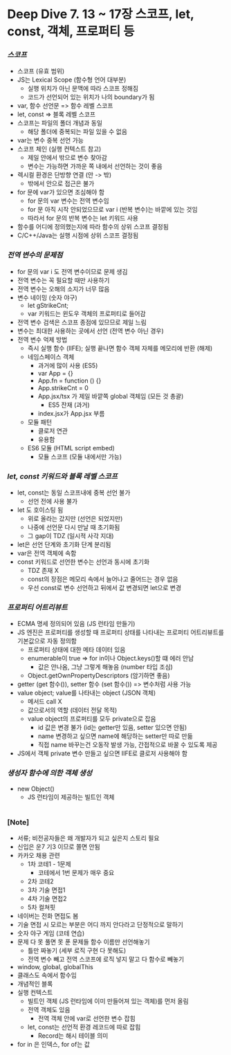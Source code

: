 # Deep Dive 7. 13 ~ 17장 스코프, let, const, 객체, 프로퍼티 등

### _스코프_

- 스코프 (유효 범위)
- JS는 Lexical Scope (함수형 언어 대부분)
  - 실행 위치가 아닌 문맥에 따라 스코프 정해짐
  - 코드가 선언되어 있는 위치가 나의 boundary가 됨
- var, 함수 선언문 => 함수 레벨 스코프
- let, const => 블록 레벨 스코프
- 스코프는 파일의 폴더 개념과 동일
  - 해당 폴더에 중복되는 파일 있을 수 없음
- var는 변수 중복 선언 가능
- 스코프 체인 (실행 컨텍스트 참고)
  - 제일 안에서 밖으로 변수 찾아감
  - 변수는 가능하면 가까운 쪽 내에서 선언하는 것이 좋음
- 렉시컬 환경은 단방향 연결 (안 -> 밖)
  - 밖에서 안으로 접근은 불가
- for 문에 var가 있으면 조심해야 함
  - for 문의 var 변수는 전역 변수임
  - for 문 아직 시작 안되었으므로 var i (반복 변수)는 바깥에 있는 것임
  - 따라서 for 문의 반복 변수는 let 키워드 사용
- 함수를 어디에 정의했는지에 따라 함수의 상위 스코프 결정됨
- C/C++/Java는 실행 시점에 상위 스코프 결정됨

### _전역 변수의 문제점_

- for 문의 var i 도 전역 변수이므로 문제 생김
- 전역 변수는 꼭 필요할 때만 사용하기
- 전역 변수는 오해의 소지가 너무 많음
- 변수 네이밍 (숫자 야구)
  - let gStrikeCnt;
  - var 키워드는 윈도우 객체의 프로퍼티로 들어감
- 전역 변수 검색은 스코프 종점에 있므므로 제일 느림
- 변수는 최대한 사용하는 곳에서 선언 (전역 변수 아닌 경우)
- 전역 변수 억제 방법
  - 즉시 실행 함수 (IIFE); 실행 끝나면 함수 객체 자체를 메모리에 반환 (해제)
  - 네임스페이스 객체
    - 과거에 많이 사용 (ES5)
    - var App = {}
    - App.fn = function () {}
    - App.strikeCnt = 0
    - App.jsx/tsx 가 제일 바깥쪽 global 객체임 (모든 것 총괄)
      - ES5 잔재 (과거)
    - index.jsx가 App.jsx 부름
  - 모듈 패턴
    - 클로저 연관
    - 유용함
  - ES6 모듈 (HTML script embed)
    - 모듈 스코프 (모듈 내에서만 가능)

### _let, const 키워드와 블록 레벨 스코프_

- let, const는 동일 스코프내에 중복 선언 불가
  - 선언 전에 사용 불가
- let 도 호이스팅 됨
  - 위로 올라는 갔지만 (선언은 되었지만)
  - 나중에 선언문 다시 만날 때 초기화됨
  - 그 gap이 TDZ (일시적 사각 지대)
- let은 선언 단계와 초기화 단계 분리됨
- var은 전역 객체에 속함
- const 키워드로 선언한 변수는 선언과 동시에 초기화
  - TDZ 존재 X
  - const의 장점은 메모리 속에서 늘어나고 줄어드는 경우 없음
  - 우선 const로 변수 선언하고 뒤에서 값 변경되면 let으로 변경

### _프로퍼티 어트리뷰트_

- ECMA 명세 정의되어 있음 (JS 런타임 만들기)
- JS 엔진은 프로퍼티를 생성할 때 프로퍼티 상태를 나타내는 프로퍼티 어트리뷰트를 기본값으로 자동 정의함
  - 프로퍼티 상태에 대한 메타 데이터 있음
  - enumerable이 true => for in이나 Object.keys()할 떄 에러 안남
    - 값은 안나옴, 그냥 그렇게 해놓음 (number 타입 조심)
  - Object.getOwnPropertyDescriptors (암기하면 좋음)
- getter (get 함수()), setter 함수 (set 함수()) => 변수처럼 사용 가능
- value object; value를 나타내는 object (JSON 객체)
  - 메서드 call X
  - 값으로서의 역할 (데이터 전달 목적)
  - value object의 프로퍼티를 모두 private으로 잡음
    - id 값은 변경 불가 (id는 getter만 있음, setter 있으면 안됨)
    - name 변경하고 싶으면 name에 해당하는 setter만 따로 만듦
    - 직접 name 바꾸는건 오동작 발생 가능, 간접적으로 바꿀 수 있도록 제공
- JS에서 객체 private 변수 만들고 싶으면 IIFE로 클로저 사용해야 함

### _생성자 함수에 의한 객체 생성_

- new Object()
  - JS 런타임이 제공하는 빌트인 객체

#

### [Note]

- 서류; 비전공자들은 왜 개발자가 되고 싶은지 스토리 필요
- 신입은 운7 기3 이므로 쫄면 안됨
- 카카오 채용 관련
  - 1차 코테1 - 1문제
    - 코테에서 1번 문제가 매우 중요
  - 2차 코테2
  - 3차 기술 면접1
  - 4차 기술 면접2
  - 5차 컬쳐핏
- 네이버는 전화 면접도 봄
- 기술 면접 시 모르는 부분은 어디 까지 안다라고 단정적으로 말하기
- 숫자 야구 게임 (코테 연습)
- 문제 다 못 풀면 못 푼 문제들 함수 이름만 선언해놓기
  - 틀만 짜놓기 (세부 로직 구현 다 못해도)
  - 전역 변수 빼고 전역 스코프에 로직 넣지 말고 다 함수로 빼놓기
- window, global, globalThis
- 클래스도 속에서 함수임
- 개념적인 블록
- 실행 컨텍스트
  - 빌트인 객체 (JS 런타임에 이미 만들어져 있는 객체)를 먼저 올림
  - 전역 객체도 있음
    - 전역 객체 안에 var로 선언한 변수 잡힘
  - let, const는 선언적 환경 레코드에 따로 잡힘
    - Record는 해시 테이블 의미
- for in 은 인덱스, for of는 값
